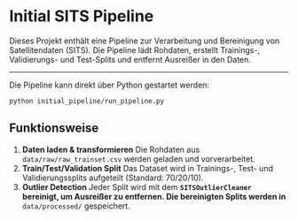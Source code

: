 # Initial SITS Pipeline

Dieses Projekt enthält eine Pipeline zur Verarbeitung und Bereinigung von Satellitendaten (SITS). Die Pipeline lädt Rohdaten, erstellt Trainings-, Validierungs- und Test-Splits und entfernt Ausreißer in den Daten.

---

Die Pipeline kann direkt über Python gestartet werden:

<pre class="overflow-visible!" data-start="1308" data-end="1359"><div class="contain-inline-size rounded-2xl relative bg-token-sidebar-surface-primary"><div class="sticky top-9"><div class="absolute end-0 bottom-0 flex h-9 items-center pe-2"><div class="bg-token-bg-elevated-secondary text-token-text-secondary flex items-center gap-4 rounded-sm px-2 font-sans text-xs"></div></div></div><div class="overflow-y-auto p-4" dir="ltr"><code class="whitespace-pre! language-bash"><span><span>python initial_pipeline/run_pipeline.py</span></span></code></div></div></pre>

## Funktionsweise

1. **Daten laden & transformieren**
   Die Rohdaten aus  `data/raw/raw_trainset.csv` werden geladen und vorverarbeitet.
2. **Train/Test/Validation Split**
   Das Dataset wird in Trainings-, Test- und Validierungssplits aufgeteilt (Standard: 70/20/10).
3. **Outlier Detection**
   Jeder Split wird mit dem **`SITSOutlierCleaner` bereinigt, um Ausreißer zu entfernen.
   Die bereinigten Splits werden in** `data/processed/` gespeichert.
